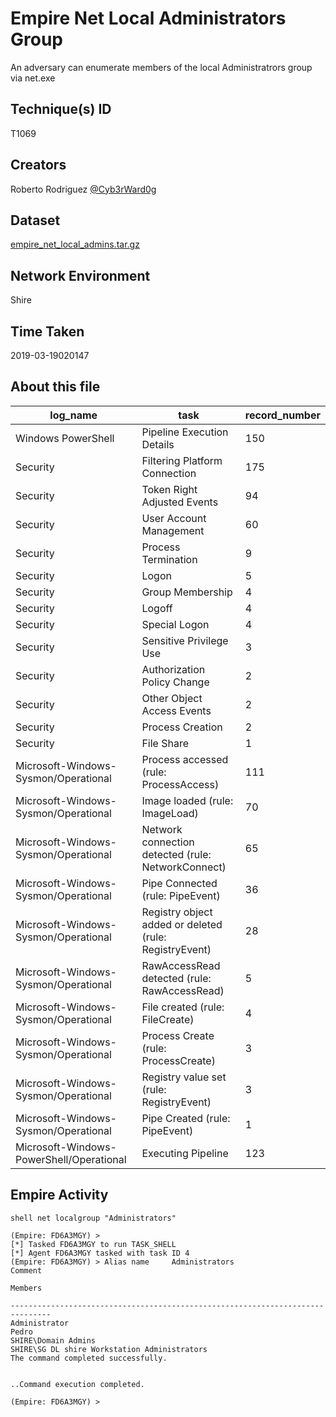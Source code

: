 
# Empire Net Local Administrators Group

An adversary can enumerate members of the local Administratrors group via net.exe

## Technique(s) ID

T1069

## Creators

Roberto Rodriguez [@Cyb3rWard0g](https://twitter.com/Cyb3rWard0g)

## Dataset

[empire_net_local_admins.tar.gz](./empire_net_local_admins.tar.gz)

## Network Environment

Shire

## Time Taken

2019-03-19020147

## About this file

| log_name                                 | task                                                   |   record_number |
|------------------------------------------|--------------------------------------------------------|-----------------|
| Windows PowerShell                       | Pipeline Execution Details                             |             150 |
| Security                                 | Filtering Platform Connection                          |             175 |
| Security                                 | Token Right Adjusted Events                            |              94 |
| Security                                 | User Account Management                                |              60 |
| Security                                 | Process Termination                                    |               9 |
| Security                                 | Logon                                                  |               5 |
| Security                                 | Group Membership                                       |               4 |
| Security                                 | Logoff                                                 |               4 |
| Security                                 | Special Logon                                          |               4 |
| Security                                 | Sensitive Privilege Use                                |               3 |
| Security                                 | Authorization Policy Change                            |               2 |
| Security                                 | Other Object Access Events                             |               2 |
| Security                                 | Process Creation                                       |               2 |
| Security                                 | File Share                                             |               1 |
| Microsoft-Windows-Sysmon/Operational     | Process accessed (rule: ProcessAccess)                 |             111 |
| Microsoft-Windows-Sysmon/Operational     | Image loaded (rule: ImageLoad)                         |              70 |
| Microsoft-Windows-Sysmon/Operational     | Network connection detected (rule: NetworkConnect)     |              65 |
| Microsoft-Windows-Sysmon/Operational     | Pipe Connected (rule: PipeEvent)                       |              36 |
| Microsoft-Windows-Sysmon/Operational     | Registry object added or deleted (rule: RegistryEvent) |              28 |
| Microsoft-Windows-Sysmon/Operational     | RawAccessRead detected (rule: RawAccessRead)           |               5 |
| Microsoft-Windows-Sysmon/Operational     | File created (rule: FileCreate)                        |               4 |
| Microsoft-Windows-Sysmon/Operational     | Process Create (rule: ProcessCreate)                   |               3 |
| Microsoft-Windows-Sysmon/Operational     | Registry value set (rule: RegistryEvent)               |               3 |
| Microsoft-Windows-Sysmon/Operational     | Pipe Created (rule: PipeEvent)                         |               1 |
| Microsoft-Windows-PowerShell/Operational | Executing Pipeline                                     |             123 |

## Empire Activity

```
shell net localgroup "Administrators"
```

```
(Empire: FD6A3MGY) >   
[*] Tasked FD6A3MGY to run TASK_SHELL
[*] Agent FD6A3MGY tasked with task ID 4
(Empire: FD6A3MGY) > Alias name     Administrators
Comment        

Members

-------------------------------------------------------------------------------
Administrator
Pedro
SHIRE\Domain Admins
SHIRE\SG DL shire Workstation Administrators
The command completed successfully.


..Command execution completed.

(Empire: FD6A3MGY) >
```